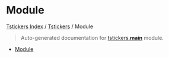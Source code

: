 # Module

[Tstickers Index](../README.md#tstickers-index) /
[Tstickers](./index.md#tstickers) /
Module

> Auto-generated documentation for [tstickers.__main__](../../../tstickers/__main__.py) module.

- [Module](#module)
